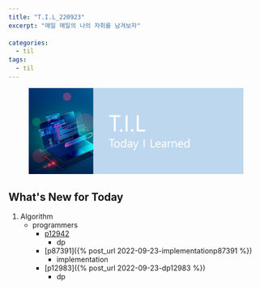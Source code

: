 ```yaml
---
title: "T.I.L_220923"
excerpt: "매일 매일의 나의 자취를 남겨보자"

categories:
  - til
tags:
  - til
---
```

<figure>
    <img src="/assets/images/til_image.png">
</figure>

## What's New for Today   
1. Algorithm
    - programmers
        - [p12942](https://school.programmers.co.kr/learn/courses/30/lessons/12942)
            - dp
        - [p87391]({% post_url 2022-09-23-implementationp87391 %})
            - implementation 
        - [p12983]({% post_url 2022-09-23-dp12983 %})
            - dp



  




